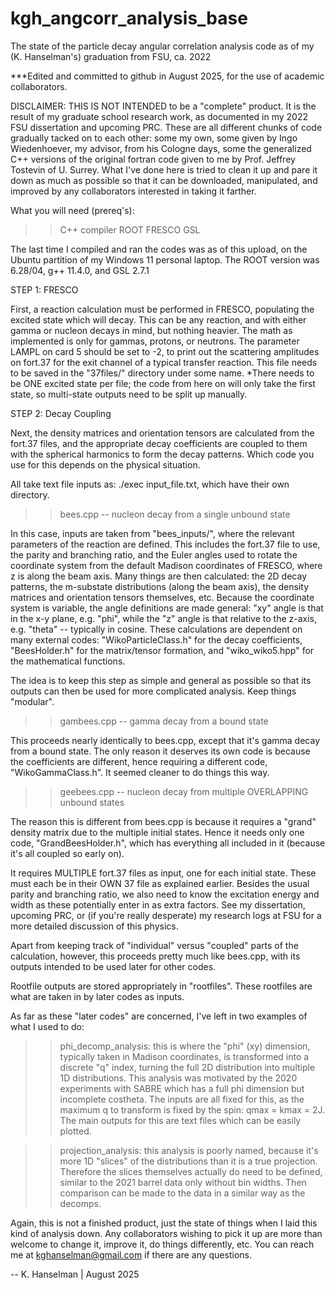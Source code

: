 # kgh_angcorr_analysis_base
The state of the particle decay angular correlation analysis code as of my (K. Hanselman's) graduation from FSU, ca. 2022

***Edited and committed to github in August 2025, for the use of academic collaborators.

DISCLAIMER: THIS IS NOT INTENDED to be a "complete" product. It is the result of my graduate school research work, as documented in my 2022 FSU dissertation and upcoming PRC. These are all different chunks of code gradually tacked on to each other: some my own, some given by Ingo Wiedenhoever, my advisor, from his Cologne days, some the generalized C++ versions of the original fortran code given to me by Prof. Jeffrey Tostevin of U. Surrey. What I've done here is tried to clean it up and pare it down as much as possible so that it can be downloaded, manipulated, and improved by any collaborators interested in taking it farther.

What you will need (prereq's):
  >> C++ compiler
  >> ROOT
  >> FRESCO
  >> GSL

The last time I compiled and ran the codes was as of this upload, on the Ubuntu partition of my Windows 11 personal laptop. The ROOT version was 6.28/04, g++ 11.4.0, and GSL 2.7.1

STEP 1: FRESCO

First, a reaction calculation must be performed in FRESCO, populating the excited state which will decay. This can be any reaction, and with either gamma or nucleon decays in mind, but nothing heavier. The math as implemented is only for gammas, protons, or neutrons. The parameter LAMPL on card 5 should be set to -2, to print out the scattering amplitudes on fort.37 for the exit channel of a typical transfer reaction. This file needs to be saved in the "37files/" directory under some name. *There needs to be ONE excited state per file; the code from here on will only take the first state, so multi-state outputs need to be split up manually.

STEP 2: Decay Coupling

Next, the density matrices and orientation tensors are calculated from the fort.37 files, and the appropriate decay coefficients are coupled to them with the spherical harmonics to form the decay patterns. Which code you use for this depends on the physical situation.

All take text file inputs as: ./exec input_file.txt, which have their own directory.

>> bees.cpp -- nucleon decay from a single unbound state
 
   In this case, inputs are taken from "bees_inputs/", where the relevant parameters
   of the reaction are defined. This includes the fort.37 file to use, the parity
   and branching ratio, and the Euler angles used to rotate the coordinate system
   from the default Madison coordinates of FRESCO, where z is along the beam axis.
   Many things are then calculated: the 2D decay patterns, the m-substate distributions
   (along the beam axis), the density matrices and orientation tensors themselves, etc.
   Because the coordinate system is variable, the angle definitions are made general:
   "xy" angle is that in the x-y plane, e.g. "phi", while the "z" angle is that relative
   to the z-axis, e.g. "theta" -- typically in cosine. These calculations are dependent
   on many external codes: "WikoParticleClass.h" for the decay coefficients, "BeesHolder.h"
   for the matrix/tensor formation, and "wiko_wiko5.hpp" for the mathematical functions.

   The idea is to keep this step as simple and general as possible so that its outputs
   can then be used for more complicated analysis. Keep things "modular".

>> gambees.cpp -- gamma decay from a bound state

   This proceeds nearly identically to bees.cpp, except that it's gamma decay from a
   bound state. The only reason it deserves its own code is because the coefficients
   are different, hence requiring a different code, "WikoGammaClass.h". It seemed
   cleaner to do things this way.

>> geebees.cpp -- nucleon decay from multiple OVERLAPPING unbound states

   The reason this is different from bees.cpp is because it requires a "grand" density
   matrix due to the multiple initial states. Hence it needs only one code, "GrandBeesHolder.h",
   which has everything all included in it (because it's all coupled so early on).

   It requires MULTIPLE fort.37 files as input, one for each initial state. These must each
   be in their OWN 37 file as explained earlier. Besides the usual parity and branching ratio,
   we also need to know the excitation energy and width as these potentially enter in as extra
   factors. See my dissertation, upcoming PRC, or (if you're really desperate) my research logs
   at FSU for a more detailed discussion of this physics.

   Apart from keeping track of "individual" versus "coupled" parts of the calculation, however,
   this proceeds pretty much like bees.cpp, with its outputs intended to be used later
   for other codes.


Rootfile outputs are stored appropriately in "rootfiles". These rootfiles are what are taken in by later codes
as inputs.

As far as these "later codes" are concerned, I've left in two examples of what I used to do:

 >> phi_decomp_analysis: this is where the "phi" (xy) dimension, typically taken in Madison coordinates, is
                         transformed into a discrete "q" index, turning the full 2D distribution into multiple
                         1D distributions. This analysis was motivated by the 2020 experiments with SABRE which
                         has a full phi dimension but incomplete costheta. The inputs are all fixed for this,
                         as the maximum q to transform is fixed by the spin: qmax = kmax = 2J. The main outputs
                         for this are text files which can be easily plotted.

 >> projection_analysis: this analysis is poorly named, because it's more 1D "slices" of the distributions than
                         it is a true projection. Therefore the slices themselves actually do need to be defined,
                         similar to the 2021 barrel data only without bin widths. Then comparison can be made to
                         the data in a similar way as the decomps.


Again, this is not a finished product, just the state of things when I laid this kind of analysis down. Any collaborators wishing to pick it up are more than welcome to change it, improve it, do things differently, etc. You can reach me at kghanselman@gmail.com if there are any questions.

-- K. Hanselman | August 2025

